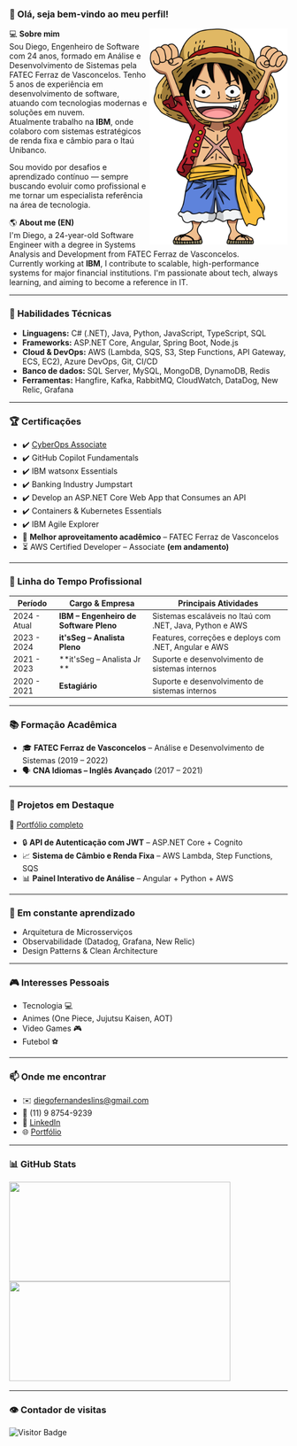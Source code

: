 ### 👋 Olá, seja bem-vindo ao meu perfil!

<img src="https://github.com/DiegoLins10/DiegoLins10/blob/main/luffy.png" width="250px" align="right" alt="Luffy">

💻 **Sobre mim**  
Sou Diego, Engenheiro de Software com 24 anos, formado em Análise e Desenvolvimento de Sistemas pela FATEC Ferraz de Vasconcelos. Tenho 5 anos de experiência em desenvolvimento de software, atuando com tecnologias modernas e soluções em nuvem.  
Atualmente trabalho na **IBM**, onde colaboro com sistemas estratégicos de renda fixa e câmbio para o Itaú Unibanco.

Sou movido por desafios e aprendizado contínuo — sempre buscando evoluir como profissional e me tornar um especialista referência na área de tecnologia.

🌎 **About me (EN)**  
I'm Diego, a 24-year-old Software Engineer with a degree in Systems Analysis and Development from FATEC Ferraz de Vasconcelos.  
Currently working at **IBM**, I contribute to scalable, high-performance systems for major financial institutions. I'm passionate about tech, always learning, and aiming to become a reference in IT.

---

### 🧠 Habilidades Técnicas

- **Linguagens:** C# (.NET), Java, Python, JavaScript, TypeScript, SQL  
- **Frameworks:** ASP.NET Core, Angular, Spring Boot, Node.js  
- **Cloud & DevOps:** AWS (Lambda, SQS, S3, Step Functions, API Gateway, ECS, EC2), Azure DevOps, Git, CI/CD  
- **Banco de dados:** SQL Server, MySQL, MongoDB, DynamoDB, Redis  
- **Ferramentas:** Hangfire, Kafka, RabbitMQ, CloudWatch, DataDog, New Relic, Grafana  

---

### 🏆 Certificações

- ✔️ [CyberOps Associate](https://www.netacad.com/courses/cybersecurity/cyberops-associate)  
- ✔️ GitHub Copilot Fundamentals  
- ✔️ IBM watsonx Essentials  
- ✔️ Banking Industry Jumpstart  
- ✔️ Develop an ASP.NET Core Web App that Consumes an API
- ✔️ Containers & Kubernetes Essentials 
- ✔️ IBM Agile Explorer
- 🏅 **Melhor aproveitamento acadêmico** – FATEC Ferraz de Vasconcelos
- ⏳ AWS Certified Developer – Associate **(em andamento)**


---

### 🧭 Linha do Tempo Profissional

| Período        | Cargo & Empresa                              | Principais Atividades |
|----------------|----------------------------------------------|------------------------|
| 2024 - Atual   | **IBM – Engenheiro de Software Pleno**       | Sistemas escaláveis no Itaú com .NET, Java, Python e AWS |
| 2023 - 2024    | **it'sSeg – Analista Pleno**                 | Features, correções e deploys com .NET, Angular e AWS |
| 2021 - 2023    | **it'sSeg – Analista Jr **       | Suporte e desenvolvimento de sistemas internos |
| 2020 - 2021    |  **Estagiário**       | Suporte e desenvolvimento de sistemas internos |

---

### 📚 Formação Acadêmica

- 🎓 **FATEC Ferraz de Vasconcelos** – Análise e Desenvolvimento de Sistemas (2019 – 2022)  
- 🗣️ **CNA Idiomas – Inglês Avançado** (2017 – 2021)

---

### 🚀 Projetos em Destaque

🔗 [Portfólio completo](https://diegolinsportfolio.netlify.app/)

- 🔒 **API de Autenticação com JWT** – ASP.NET Core + Cognito  
- 📈 **Sistema de Câmbio e Renda Fixa** – AWS Lambda, Step Functions, SQS  
- 📊 **Painel Interativo de Análise** – Angular + Python + AWS

---

### 🌱 Em constante aprendizado

- Arquitetura de Microsserviços  
- Observabilidade (Datadog, Grafana, New Relic)  
- Design Patterns & Clean Architecture  

---

### 🎮 Interesses Pessoais

- Tecnologia 💻  
- Animes (One Piece, Jujutsu Kaisen, AOT)  
- Video Games 🎮  
- Futebol ⚽ 

---

### 📫 Onde me encontrar

- ✉️ diegofernandeslins@gmail.com  
- 📱 (11) 9 8754-9239  
- 💼 [LinkedIn](https://www.linkedin.com/in/diego-fernandes-lins-b24698195)  
- 🌐 [Portfólio](https://diegolinsportfolio.netlify.app/)

---

### 📊 GitHub Stats

<img width="400px" height="180em" align="left" src="https://github-readme-stats.vercel.app/api/top-langs/?username=DiegoLins10&hide=SCSS,Pascal&layout=compact&theme=dark&langs_count=8" />  
<img width="400px" height="180em" src="https://github-readme-stats.vercel.app/api?username=diegolins10&show_icons=true&theme=dark&include_all_commits=true&count_private=true"/>

---

### 👁️ Contador de visitas
![Visitor Badge](https://komarev.com/ghpvc/?username=DiegoLins10&color=blue)

